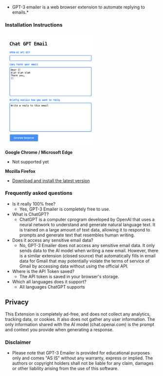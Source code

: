 * GPT-3 emailer is a web browser extension to automate replying to emails.*

### Installation Instructions
<img src="images/screenshot.png" width="300">

**Google Chrome / Microsoft Edge**
* Not supported yet
  
**Mozilla Firefox**
* [Download and install the latest version](https://addons.mozilla.org/en-US/firefox/addon/gpt-3-emailer)

### Frequently asked questions
* Is it really 100% free?
  * Yes, GPT-3 Emailer is completely free to use.
* What is ChatGPT?
  * ChatGPT is a computer cprogram developed by OpenAI that uses a neural network to understand and generate natural language text. It is trained on a large amount of text data, allowing it to respond to prompts and generate text that resembles human writing.
* Does it access any sensitive email data?
  * No, GPT-3 Emailer does not access any sensitive email data. It only sends data to the AI model when writing a new email. However, there is a similar extension (closed source) that automatically fills in email data for Gmail that may potentially violate the terms of service of Gmail by accessing data without using the official API.
* Where is the API Token saved?
  * The API token is saved in your browser's storage.
* Which all languages does it support?
  * All languages ChatGPT supports
  
## Privacy
This Extension is completely ad-free, and does not collect any analytics, tracking data, or cookies. It also does not gather any user information. The only information shared with the AI model (chat.openai.com) is the prompt and context you provide when generating a response.

### Disclaimer
* Please note that GPT-3 Emailer is provided for educational purposes only and comes "AS IS" without any warranty, express or implied. The authors or copyright holders shall not be liable for any claim, damages or other liability arising from the use of this software.